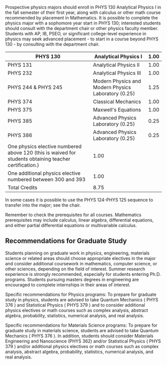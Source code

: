 

Prospective physics majors should enroll in PHYS 130 Analytical Physics I in the fall semester of their first year, along with calculus or other math course recommended by placement in Mathematics. It is possible to complete the physics major with a sophomore year start in PHYS 130; interested students should consult with the department chair or other physics faculty member. Students with AP, IB, PSEO, or significant college-level experience in physics may seek advanced placement - to start in a course beyond PHYS 130 - by consulting with the department chair.

PHYS 130  |  Analytical Physics I  |  1.00  
---|---|---  
PHYS 131  |  Analytical Physics II  |  1.00  
PHYS 232  |  Analytical Physics III  |  1.00  
PHYS 244  & PHYS 245  |  Modern Physics and Modern Physics Laboratory (0.25)  |  1.25  
PHYS 374  |  Classical Mechanics  |  1.00  
PHYS 375  |  Maxwell's Equations  |  1.00  
PHYS 385  |  Advanced Physics Laboratory (0.25)  |  0.25  
PHYS 386  |  Advanced Physics Laboratory (0.25)  |  0.25  
One physics elective numbered above 120 (this is waived for students obtaining teacher certification.)  |  1.00  
One additional physics elective numbered between 300 and 393  |  1.00  
Total Credits  |  8.75  
  
In some cases it is possible to use the PHYS 124-PHYS 125 sequence to transfer into the major; see the chair.

Remember to check the prerequisites for all courses. Mathematics prerequisites may include calculus, linear algebra, differential equations, and either partial differential equations or multivariable calculus.

##  Recommendations for Graduate Study

Students planning on graduate work in physics, engineering, materials science or related areas should choose appropriate electives in the major and consider additional coursework in mathematics, computer science, or other sciences, depending on the field of interest. Summer research experience is strongly recommended, especially for students entering Ph.D. programs. Students pursuing masters degrees in engineering are encouraged to complete internships in their areas of interest.

Specific recommendations for Physics programs: To prepare for graduate study in physics, students are advised to take Quantum Mechanics (  PHYS 376  ) and Statistical Physics (  PHYS 379  ) and to consider additional physics electives or math courses such as complex analysis, abstract algebra, probability, statistics, numerical analysis, and real analysis.

Specific recommendations for Materials Science programs: To prepare for graduate study in materials science, students are advised to take Quantum Mechanics (  PHYS 376  ). In addition, students should consider Materials Engineering and Nanoscience (PHYS 362) and/or Statistical Physics (  PHYS 379  ) and/or additional physics electives or math courses such as complex analysis, abstract algebra, probability, statistics, numerical analysis, and real analysis.

